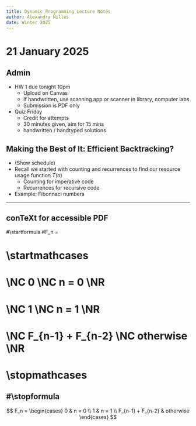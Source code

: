 ```yaml
---
title: Dynamic Programming Lecture Notes
author: Alexandra Nilles
date: Winter 2025
---
```


# 21 January 2025

## Admin

- HW 1 due tonight 10pm
  - Upload on Canvas
  - If handwritten, use scanning app or scanner in library, computer labs
  - Submission is PDF only
- Quiz Friday
  - Credit for attempts
  - 30 minutes given, aim for 15 mins
  - handwritten / handtyped solutions

## Making the Best of It: Efficient Backtracking?

- (Show schedule)
- Recall we started with counting and recurrences to find our resource usage function $T(n)$
  - Counting for imperative code
  - Recurrences for recursive code
- Example: Fibonnaci numbers

---
## conTeXt for accessible PDF
#\startformula
#F_n =
# \startmathcases
#  \NC 0 \NC n = 0 \NR
#  \NC 1 \NC n = 1 \NR
#  \NC F_{n-1} + F_{n-2} \NC otherwise \NR
# \stopmathcases
#\stopformula
---

$$
F_n = \begin{cases}
0 & n = 0 \\
1 & n = 1 \\
F_{n-1} + F_{n-2} & otherwise
\end{cases}
$$
